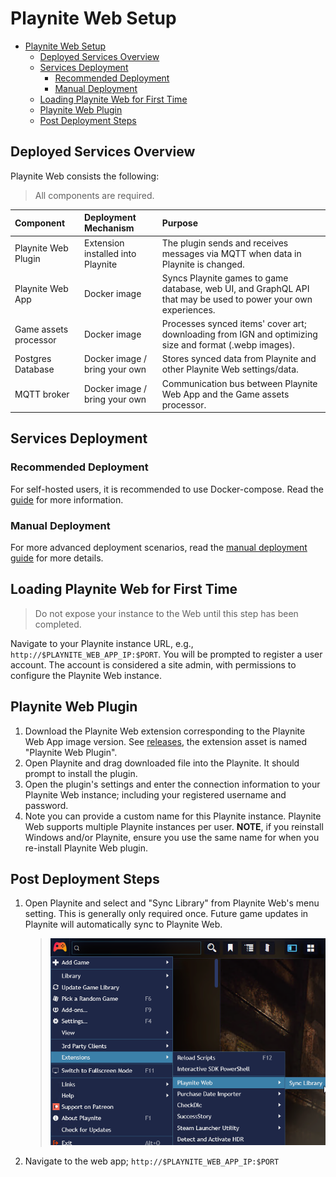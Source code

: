 # Playnite Web Setup

- [Playnite Web Setup](#playnite-web-setup)
  - [Deployed Services Overview](#deployed-services-overview)
  - [Services Deployment](#services-deployment)
    - [Recommended Deployment](#recommended-deployment)
    - [Manual Deployment](#manual-deployment)
  - [Loading Playnite Web for First Time](#loading-playnite-web-for-first-time)
  - [Playnite Web Plugin](#playnite-web-plugin)
  - [Post Deployment Steps](#post-deployment-steps)

## Deployed Services Overview

Playnite Web consists the following:

> All components are required.

| Component             | Deployment Mechanism              | Purpose                                                                                                        |
| :-------------------- | :-------------------------------- | :------------------------------------------------------------------------------------------------------------- |
| Playnite Web Plugin   | Extension installed into Playnite | The plugin sends and receives messages via MQTT when data in Playnite is changed.                              |
| Playnite Web App      | Docker image                      | Syncs Playnite games to game database, web UI, and GraphQL API that may be used to power your own experiences. |
| Game assets processor | Docker image                      | Processes synced items' cover art; downloading from IGN and optimizing size and format (.webp images).         |
| Postgres Database     | Docker image / bring your own     | Stores synced data from Playnite and other Playnite Web settings/data.                                         |
| MQTT broker           | Docker image / bring your own     | Communication bus between Playnite Web App and the Game assets processor.                                      |

## Services Deployment

### Recommended Deployment

For self-hosted users, it is recommended to use Docker-compose. Read the [guide](./docker-compose.md) for more information.

### Manual Deployment

For more advanced deployment scenarios, read the [manual deployment guide](./manual-deployment.md) for more details.

## Loading Playnite Web for First Time

> Do not expose your instance to the Web until this step has been completed.

Navigate to your Playnite instance URL, e.g., `http://$PLAYNITE_WEB_APP_IP:$PORT`. You will be prompted to register a user account. The account is considered a site admin, with permissions to configure the Playnite Web instance.

## Playnite Web Plugin

1. Download the Playnite Web extension corresponding to the Playnite Web App image version. See [releases](https://github.com/andrew-codes/playnite-web/releases), the extension asset is named "Playnite Web Plugin".
2. Open Playnite and drag downloaded file into the Playnite. It should prompt to install the plugin.
3. Open the plugin's settings and enter the connection information to your Playnite Web instance; including your registered username and password.
4. Note you can provide a custom name for this Playnite instance. Playnite Web supports multiple Playnite instances per user. **NOTE**, if you reinstall Windows and/or Playnite, ensure you use the same name for when you re-install Playnite Web plugin.

## Post Deployment Steps

1. Open Playnite and select and "Sync Library" from Playnite Web's menu setting. This is generally only required once. Future game updates in Playnite will automatically sync to Playnite Web.
   > ![Sync Library menu setting](../assets/images/sync-library-menu-setting.png)
1. Navigate to the web app; `http://$PLAYNITE_WEB_APP_IP:$PORT`

